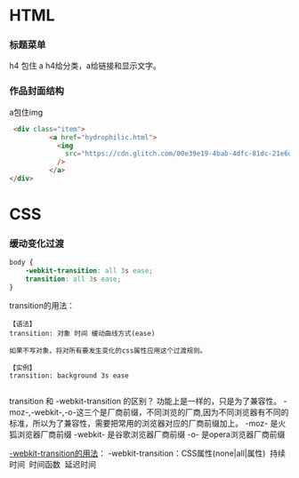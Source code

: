 # HTML
### 标题菜单
h4 包住 a
h4给分类，a给链接和显示文字。

### 作品封面结构
a包住img
```html
 <div class="item">
          <a href="hydrophilic.html">
            <img
              src="https://cdn.glitch.com/00e39e19-4bab-4dfc-81dc-21e6d212a6ab%2FHYDROPHILIC_.png?v=1582753871763"
            />
          </a>
</div>

```

# CSS
### 缓动变化过渡
```css
body {
    -webkit-transition: all 3s ease;
    transition: all 3s ease;
}
```

transition的用法：
```
【语法】
transition: 对象 时间 缓动曲线方式(ease)

如果不写对象，将对所有要发生变化的css属性应用这个过渡规则。

【实例】
transition: background 3s ease


```

transition 和 -webkit-transition 的区别？
功能上是一样的，只是为了兼容性。
-moz-,-webkit-,-o-这三个是厂商前缀，不同浏览的厂商,因为不同浏览器有不同的标准，所以为了兼容性，需要把常用的浏览器对应的厂商前缀加上。
-moz- 是火狐浏览器厂商前缀
-webkit- 是谷歌浏览器厂商前缀
-o- 是opera浏览器厂商前缀


[-webkit-transition的用法](https://www.cnblogs.com/fifteen718/p/9533923.html)：
-webkit-transition：CSS属性(none|all|属性)  持续时间  时间函数  延迟时间
